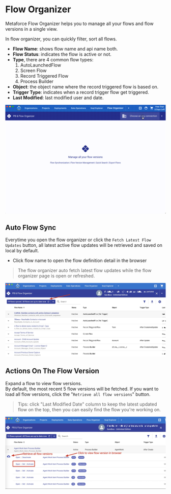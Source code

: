 # Flow Organizer

Metaforce Flow Organizer helps you to manage all your flows and flow versions in a single view.

In flow organizer, you can quickly filter, sort all flows.

-   **Flow Name**: shows flow name and api name both.
-   **Flow Status**: indicates the flow is active or not.
-   **Type**, there are 4 common flow types:
    1. AutoLaunchedFlow
    2. Screen Flow
    3. Record Triggered Flow
    4. Process Builder
-   **Object**: the object name where the record triggered flow is based on.
-   **Trigger Type**: indicates when a record trigger flow get triggered.
-   **Last Modified**: last modified user and date.

![flow-auto-sync](./images/flow-organizer.gif)

## Auto Flow Sync

Everytime you open the flow organizer or click the `Fetch Latest Flow Updates` button, all latest active flow updates will be retrieved and saved on local by default.

-   Click flow name to open the flow definition detail in the browser

> The flow organizer auto fetch latest flow updates while the flow organizer page is open or refreshed.

![flow-auto-sync](./images/flow-auto-sync.jpg)

## Actions On The Flow Version

Expand a flow to view flow versions.  
By default, the most recent 5 flow versions will be fetched. If you want to load all flow versions, click the "`Retrieve all flow versions`" button.

> Tips: click "Last Modified Date" column to keep the latest updated flow on the top, then you can easily find the flow you're working on.

![flow-actions](./images/flow-actions.jpg)
